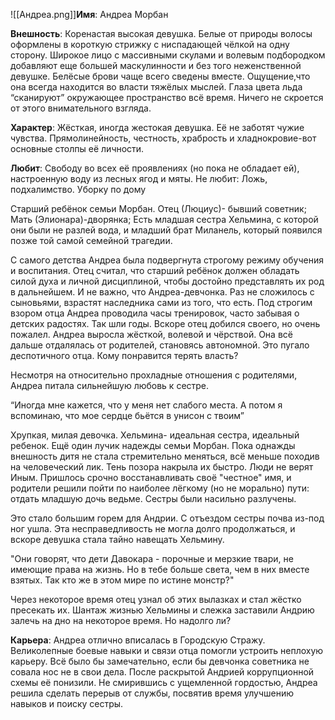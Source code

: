 ![[Андреа.png]]**Имя**: Андреа Морбан

**Внешность**: Коренастая высокая девушка. Белые от природы волосы оформлены в короткую стрижку с ниспадающей чёлкой на одну сторону. Широкое лицо с массивными скулами и волевым подбородком добавляют еще большей маскулинности и без того неженственной девушке. Белёсые брови чаще всего сведены вместе. Ощущение,что она всегда находится во власти тяжёлых мыслей. Глаза цвета льда “сканируют” окружающее пространство всё время. Ничего не скроется от этого внимательного взгляда.

**Характер**: Жёсткая, иногда жестокая девушка. Её не заботят чужие чувства. Прямолинейность, честность, храбрость и хладнокровие-вот основные столпы её личности.

**Любит**: Свободу во всех её проявлениях (но пока не обладает ей), настроенную воду из лесных ягод и мяты.
Не любит: Ложь, подхалимство. Уборку по дому

Старший ребёнок семьи Морбан. 
Отец (Люциус)- бывший советник;
Мать (Элионара)-дворянка;
Есть младшая сестра Хельмина, с которой они были не разлей вода, и младший брат Миланель, который появился позже той самой семейной трагедии.

С самого детства Андреа была подвергнута строгому режиму обучения и воспитания. Отец считал, что старший ребёнок должен обладать силой духа и личной дисциплиной, чтобы достойно представлять их род в дальнейшем. И не важно, что Андреа-девчонка. Раз не сложилось с сыновьями, взрастят наследника сами из того, что есть.  Под строгим взором отца Андреа проводила часы тренировок, часто забывая о детских радостях. Так шли годы. Вскоре отец добился своего, но очень пожалел. Андреа выросла жёсткой, волевой и чёрствой. Она всё дальше отдалялась от родителей, становясь автономной. Это пугало деспотичного отца. Кому понравится терять власть?

Несмотря на относительно прохладные отношения с родителями, Андреа питала сильнейшую любовь к сестре. 

“Иногда мне кажется, что у меня нет слабого места. А потом я вспоминаю, что мое сердце бьётся в унисон с твоим”

Хрупкая, милая девочка. Хельмина- идеальная сестра, идеальный ребенок. Ещё один лучик надежды семьи Морбан. Пока однажды внешность дитя не стала стремительно меняться, всё меньше походив на человеческий лик. Тень позора накрыла их быстро. Люди не верят Иным. Пришлось срочно восстанавливать своё "честное" имя, и родители решили пойти по наиболее лёгкому (но не морально) пути: отдать младшую дочь ведьме. Сестры были насильно разлучены.

Это стало большим горем для Андрии. С отъездом сестры почва из-под ног ушла. Эта несправедливость не могла долго продолжаться, и вскоре девушка стала тайно навещать Хельмину.

"Они говорят, что дети Давокара - порочные и мерзкие твари, не имеющие права на жизнь. Но в тебе больше света, чем в них вместе взятых. Так кто же в этом мире по истине монстр?"

Через некоторое время отец узнал об этих вылазках и стал жёстко пресекать их. Шантаж жизнью Хельмины и слежка заставили Андрию залечь на дно на некоторое время. Но надолго ли?

**Карьера**: Андреа отлично вписалась в Городскую Стражу. Великолепные боевые навыки и связи отца помогли устроить неплохую карьеру. Всё было бы замечательно, если бы девчонка советника не совала нос не в свои дела. После раскрытой Андрией коррупционной схемы её понизили. Не смирившись с ущемленной гордостью, Андреа решила сделать перерыв от службы, посвятив время улучшению навыков и поиску сестры.